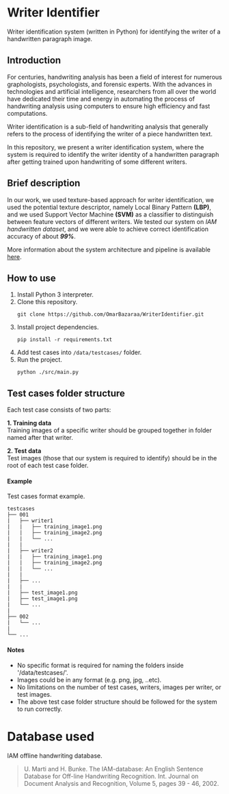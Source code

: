 # Writer Identifier
Writer identification system (written in Python) for identifying the writer of a handwritten paragraph image.

## Introduction
For centuries, handwriting analysis has been a field of interest for numerous graphologists, psychologists, and forensic experts. With the advances in technologies and artificial intelligence, researchers from all over the world have dedicated their time and energy in automating the process of handwriting analysis using computers to ensure high efficiency and fast computations.

Writer identification is a sub-field of handwriting analysis that generally refers to the process of identifying the writer of a piece handwritten text.

In this repository, we present a writer identification system, where the system is required to identify the writer identity of a handwritten paragraph after getting trained upon handwriting of some different writers.

## Brief description

In our work, we used texture-based approach for writer identification, we used the potential texture descriptor, namely Local Binary Pattern **(LBP)**, and we used Support Vector Machine **(SVM)** as a classifier to distinguish between feature vectors of different writers. We tested our system on _IAM handwritten dataset_, and we were able to achieve correct identification accuracy of about _**99%**_.

More information about the system architecture and pipeline is available [here](https://github.com/OmarBazaraa/WriterIdentifier/blob/master/docs/description.pdf).

## How to use
1. Install Python 3 interpreter.
2. Clone this repository.
   ```Console
   git clone https://github.com/OmarBazaraa/WriterIdentifier.git
   ```
3. Install project dependencies.
   ```Console
   pip install -r requirements.txt
   ```
4. Add test cases into `/data/testcases/` folder.
4. Run the project.
   ```Console
   python ./src/main.py
   ```

## Test cases folder structure
Each test case consists of two parts:

**1. Training data**  
     Training images of a specific writer should be grouped together in folder named after that writer.

**2. Test data**  
     Test images (those that our system is required to identify) should be in the root of each test case folder.

#### Example
Test cases format example.

```
testcases
├── 001
|   ├── writer1
|   |   ├── training_image1.png
|   |   ├── training_image2.png
|   |   └── ...
|   |
|   ├── writer2
|   |   ├── training_image1.png
|   |   ├── training_image2.png
|   |   └── ...
|   |
|   ├── ...
|   |
|   ├── test_image1.png
|   ├── test_image1.png
|   └── ...
|
├── 002
|   └── ...
|
└── ...
```

#### Notes
* No specific format is required for naming the folders inside '/data/testcases/'.
* Images could be in any format (e.g. png, jpg, ..etc).
* No limitations on the number of test cases, writers, images per writer, or test images.
* The above test case folder structure should be followed for the system to run correctly.

# Database used
IAM offline handwriting database.

> U. Marti and H. Bunke.
> The IAM-database: An English Sentence Database for Off-line Handwriting Recognition.
> Int. Journal on Document Analysis and Recognition, Volume 5, pages 39 - 46, 2002.
